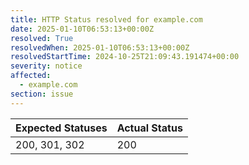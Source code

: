 ```yaml
---
title: HTTP Status resolved for example.com
date: 2025-01-10T06:53:13+00:00Z
resolved: True
resolvedWhen: 2025-01-10T06:53:13+00:00Z
resolvedStartTime: 2024-10-25T21:09:43.191474+00:00
severity: notice
affected:
  - example.com
section: issue
---
```


| Expected Statuses | Actual Status  |
|-------------------|----------------|
| 200, 301, 302 | 200 |
